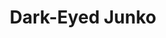 ---
layout: post
title: Dark-Eyed Junko
permalink: bird/dark-eyed-junko
bird:
  name: Dark-Eyed Junco
  latin-name: Junco hyemalis
  frequency: common
  season: year-round
  page_url: https://commons.wikimedia.org/wiki/File:Dark-eyed_Junco,_Washington_State_06.jpg
  image: https://res.cloudinary.com/fergd/image/upload/q_auto/v1640205436/Birds/512px-Dark-eyed_Junco__Washington_State_06.jpg
  caption: "The dark-eyed junco perched on a broken branch displays it's dark head feathers against its lighter body."
---